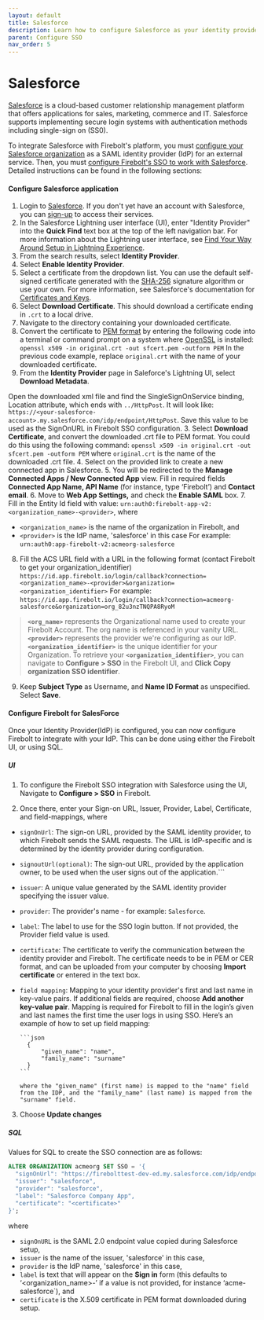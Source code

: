 ```yaml
---
layout: default
title: Salesforce
description: Learn how to configure Salesforce as your identity provider to work with SSO authentication for Firebolt. 
parent: Configure SSO
nav_order: 5
---
```


# Salesforce

[Salesforce](https://www.salesforce.com/) is a cloud-based customer relationship management platform that offers applications for sales, marketing, commerce and IT. Salesforce supports implementing secure login systems with authentication methods including single-sign on (SS0).

To integrate Salesforce with Firebolt's platform, you must [configure your Salesforce organization](https://help.salesforce.com/s/articleView?id=sf.sso_sfdc_idp_saml_parent.htm&type=5) as a SAML identity provider (IdP) for an external service. Then, you must [configure Firebolt's SSO to work with Salesforce](#configure-firebolt-for-salesforce). Detailed instructions can be found in the following sections:

#### Configure Salesforce application

1. Login to [Salesforce](https://login.salesforce.com/). If you don't yet have an account with Salesforce, you can [sign-up](https://www.salesforce.com/form/signup/freetrial-salesforce-starter/) to access their services.
2. In the Salesforce Lightning user interface (UI), enter "Identity Provider" into the **Quick Find** text box at the top of the left navigation bar. For more information about the Lightning user interface, see [Find Your Way Around Setup in Lightning Experience](https://help.salesforce.com/s/articleView?id=sf.lex_find_your_way_around_setup.htm&type=5).
3. From the search results, select **Identity Provider**.
4. Select **Enable Identity Provider**.
5. Select a certificate from the dropdown list. You can use the default self-signed certificate generated with the [SHA-256](https://en.wikipedia.org/wiki/SHA-2) signature algorithm or use your own. For more information, see Salesforce's documentation for [Certificates and Keys](https://help.salesforce.com/s/articleView?id=sf.security_keys_about.htm&type=5).
6. Select **Download Certificate**. This should download a certificate ending in `.crt` to a local drive.
7. Navigate to the directory containing your downloaded certificate.
8. Convert the certificate to [PEM format](https://en.wikipedia.org/wiki/Privacy-Enhanced_Mail) by entering the following code into a terminal or command prompt on a system where [OpenSSL](https://openssl-library.org/) is installed:
    ```openssl x509 -in original.crt -out sfcert.pem -outform PEM```
    In the previous code example, replace `original.crt` with the name of your downloaded certificate.
9. From the **Identity Provider** page in Saleforce's Lightning UI, select **Download Metadata**.
 
 Open the downloaded xml file and find the SingleSignOnService binding, Location attribute, which ends with `../HttpPost`. It will look like: `https://<your-salesforce-account>.my.salesforce.com/idp/endpoint/HttpPost`. Save this value to be used as the SignOnURL in Firebolt SSO configuration.
3. Select **Download Certificate**, and convert the downloaded .crt file to PEM format. You could do this using the following command:
```openssl x509 -in original.crt -out sfcert.pem -outform PEM```
where ```original.crt``` is the name of the downloaded .crt file.
4. Select on the provided link to create a new connected app in Salesforce. 
5. You will be redirected to the **Manage Connected Apps / New Connected App** view. Fill in required fields **Connected App Name, API Name** (for instance, type ‘Firebolt’) and **Contact email**.
6. Move to **Web App Settings,** and check the **Enable SAML** box.
7. Fill in the Entity Id field with value: `urn:auth0:firebolt-app-v2:<organization_name>-<provider>`, 
where
- ```<organization_name>``` is the name of the organization in Firebolt, and 
- ```<provider>``` is the IdP name, 'salesforce' in this case
For example: 
`urn:auth0:app-firebolt-v2:acmeorg-salesforce`

8. Fill the ACS URL field with a URL in the following format (contact Firebolt to get your organization_identifier) `https://id.app.firebolt.io/login/callback?connection=<organization_name>-<provider>&organization=<organization_identifier>`
For example:
`https://id.app.firebolt.io/login/callback?connection=acmeorg-salesforce&organization=org_82u3nzTNQPA8RyoM`
> **`<org_name>`** represents the Organizational name used to create your Firebolt Account. The org name is referenced in your vanity URL.  
> **`<provider>`** represents the provider we're configuring as our IdP.
> **`<organization_identifier>`** is the unique identifier for your Organization. To retrieve your **`<organization_identifier>`**, you can navigate to **Configure > SSO** in the Firebolt UI, and **Click Copy organization SSO identifier**. 


9. Keep **Subject Type** as Username, and **Name ID Format** as unspecified. Select **Save**.

#### Configure Firebolt for SalesForce
Once your Identity Provider(IdP) is configured, you can now configure Firebolt to integrate with your IdP. This can be done using either the Firebolt UI, or using SQL.

##### UI
1. To configure the Firebolt SSO integration with Salesforce using the UI, Navigate to **Configure > SSO** in Firebolt. 

2. Once there, enter your Sign-on URL, Issuer, Provider, Label, Certificate, and field-mappings, where 

- ```signOnUrl```: The sign-on URL, provided by the SAML identity provider, to which Firebolt sends the SAML requests. The URL is IdP-specific and is determined by the identity provider during configuration.
- ```signoutUrl(optional)```: The sign-out URL, provided by the application owner, to be used when the user signs out of the application.```
- ```issuer```: A unique value generated by the SAML identity provider specifying the issuer value.
- ```provider```: The provider's name - for example: ```Salesforce```. 
- ```label```: The label to use for the SSO login button. If not provided, the Provider field value is used. 
- ```certificate```: The certificate to verify the communication between the identity provider and Firebolt. The certificate needs to be in PEM or CER format, and can be uploaded from your computer by choosing **Import certificate** or entered in the text box.
- ```field mapping```: Mapping to your identity provider's first and last name in key-value pairs. If additional fields are required, choose **Add another key-value pair**. Mapping is required for Firebolt to fill in the login’s given and last names the first time the user logs in using SSO. 
      Here’s an example of how to set up field mapping:

      ```json  
        {
            "given_name": "name",
            "family_name": "surname"
        }
      ```

      where the "given_name" (first name) is mapped to the "name" field from the IDP, and the "family_name" (last name) is mapped from the "surname" field.
3. Choose **Update changes**

##### SQL

Values for SQL to create the SSO connection are as follows:
```sql
ALTER ORGANIZATION acmeorg SET SSO = '{
  "signOnUrl": "https://firebolttest-dev-ed.my.salesforce.com/idp/endpoint/HttpPost",
  "issuer": "salesforce",
  "provider": "salesforce",
  "label": "Salesforce Company App",
  "certificate": "<certificate>"
}';
```

where 
- ```signOnURL``` is the SAML 2.0 endpoint value copied during Salesforce setup, 
- ```issuer``` is the name of the issuer, 'salesforce' in this case,
- ```provider``` is the IdP name, 'salesforce' in this case,
- ```label``` is text that will appear on the **Sign in** form (this defaults to ‘<organization_name>-<provider>’ if a value is not provided, for instance ‘acme-salesforce`), and 
- ```certificate``` is the X.509 certificate in PEM format downloaded during setup.
